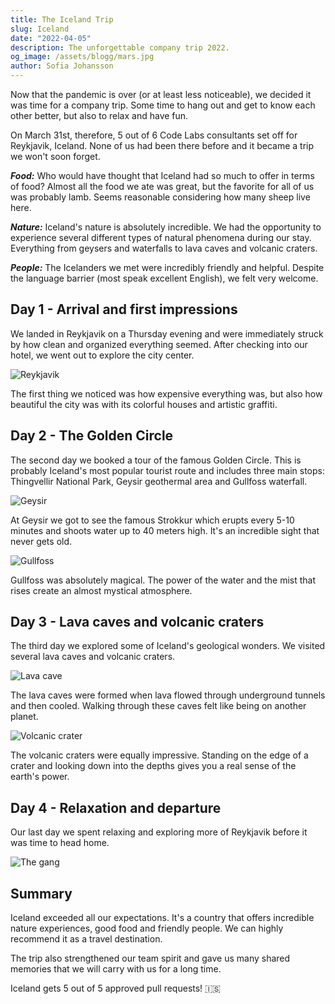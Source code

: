 ```yaml
---
title: The Iceland Trip
slug: Iceland
date: "2022-04-05"
description: The unforgettable company trip 2022.
og_image: /assets/blogg/mars.jpg
author: Sofia Johansson
---
```


Now that the pandemic is over (or at least less noticeable), we decided it was
time for a company trip. Some time to hang out and get to know each other
better, but also to relax and have fun.

On March 31st, therefore, 5 out of 6 Code Labs consultants set off for
Reykjavik, Iceland. None of us had been there before and it became a trip we
won't soon forget.

**_Food:_** Who would have thought that Iceland had so much to offer in terms of
food? Almost all the food we ate was great, but the favorite for all of us was
probably lamb. Seems reasonable considering how many sheep live here.

**_Nature:_** Iceland's nature is absolutely incredible. We had the opportunity
to experience several different types of natural phenomena during our stay.
Everything from geysers and waterfalls to lava caves and volcanic craters.

**_People:_** The Icelanders we met were incredibly friendly and helpful.
Despite the language barrier (most speak excellent English), we felt very
welcome.

## Day 1 - Arrival and first impressions

We landed in Reykjavik on a Thursday evening and were immediately struck by how
clean and organized everything seemed. After checking into our hotel, we went
out to explore the city center.

![Reykjavik](/assets/blogg/reykjavik.jpg)

The first thing we noticed was how expensive everything was, but also how
beautiful the city was with its colorful houses and artistic graffiti.

## Day 2 - The Golden Circle

The second day we booked a tour of the famous Golden Circle. This is probably
Iceland's most popular tourist route and includes three main stops: Thingvellir
National Park, Geysir geothermal area and Gullfoss waterfall.

![Geysir](/assets/blogg/hetkälla.jpg)

At Geysir we got to see the famous Strokkur which erupts every 5-10 minutes and
shoots water up to 40 meters high. It's an incredible sight that never gets old.

![Gullfoss](/assets/blogg/vattenfall.jpg)

Gullfoss was absolutely magical. The power of the water and the mist that rises
create an almost mystical atmosphere.

## Day 3 - Lava caves and volcanic craters

The third day we explored some of Iceland's geological wonders. We visited
several lava caves and volcanic craters.

![Lava cave](/assets/blogg/lavagrotta.jpg)

The lava caves were formed when lava flowed through underground tunnels and then
cooled. Walking through these caves felt like being on another planet.

![Volcanic crater](/assets/blogg/kratern.jpg)

The volcanic craters were equally impressive. Standing on the edge of a crater
and looking down into the depths gives you a real sense of the earth's power.

## Day 4 - Relaxation and departure

Our last day we spent relaxing and exploring more of Reykjavik before it was
time to head home.

![The gang](/assets/blogg/gruppen.jpg)

## Summary

Iceland exceeded all our expectations. It's a country that offers incredible
nature experiences, good food and friendly people. We can highly recommend it as
a travel destination.

The trip also strengthened our team spirit and gave us many shared memories that
we will carry with us for a long time.

Iceland gets 5 out of 5 approved pull requests! 🇮🇸

